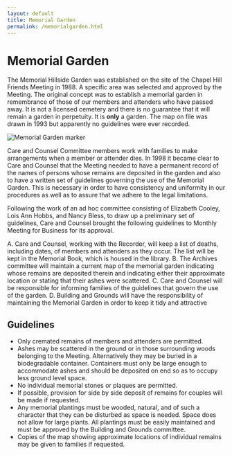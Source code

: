 ```yaml
---
layout: default
title: Memorial Garden
permalink: /memorialgarden.html
---
```

# Memorial Garden

The Memorial Hillside Garden was established on the site of the Chapel Hill
Friends Meeting in 1988. A specific area was selected and approved by the
Meeting. The original concept was to establish a memorial garden in remembrance
of those of our members and attenders who have passed away. It is not a licensed
cemetery and there is no guarantee that it will remain a garden in perpetuity.
It is **only** a garden. The map on file was drawn in 1993 but apparently no
guidelines were ever recorded.

<img class="rounded float-left img-fluid mr-3" alt="Memorial Garden marker" src="{{ site.baseurl }}/assets/images/memorialgarden.jpg">

Care and Counsel Committee members work with families to make arrangements when
a member or attender dies. In 1998 it became clear to Care and Counsel that the
Meeting needed to have a permanent record of the names of persons whose remains
are deposited in the garden and also to have a written set of guidelines
governing the use of the Memorial Garden. This is necessary in order to have
consistency and uniformity in our procedures as well as to assure that we adhere
to the legal limitations.

Following the work of an ad hoc committee consisting of Elizabeth Cooley, Lois
Ann Hobbs, and Nancy Bless, to draw up a preliminary set of guidelines, Care and
Counsel brought the following guidelines to Monthly Meeting for Business for its
approval.

A. Care and Counsel, working with the Recorder, will keep a list of deaths,
including dates, of members and attenders as they occur. The list will be kept
in the Memorial Book, which is housed in the library.
B. The Archives committee will maintain a current map of the memorial garden
indicating whose remains are deposited therein and indicating either their
approximate location or stating that their ashes were scattered.
C. Care and Counsel will be responsible for informing families of the guidelines
that govern the use of the garden.
D. Building and Grounds will have the responsibility of maintaining the Memorial
Garden in order to keep it tidy and attractive

## Guidelines

- Only cremated remains of members and attenders are permitted.
- Ashes may be scattered in the ground or in those surrounding woods belonging to the Meeting. Alternatively they may be buried in a biodegradable container. Containers must only be large enough to accommodate ashes and should be deposited on end so as to occupy less ground level space.
- No individual memorial stones or plaques are permitted.
- If possible, provision for side by side deposit of remains for couples will be made if requested.
- Any memorial plantings must be wooded, natural, and of such a character that they can be disturbed as space is needed. Space does not allow for large plants. All plantings must be easily maintained and must be approved by the Building and Grounds committee.
- Copies of the map showing approximate locations of individual remains may be given to families if requested.
